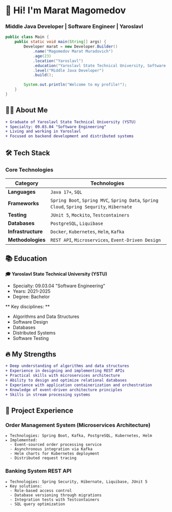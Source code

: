 # 👋 Hi! I'm Marat Magomedov 
### Middle Java Developer | Software Engineer | Yaroslavl

```java
public class Main {
    public static void main(String[] args) {
        Developer marat = new Developer.Builder()
            .name("Magomedov Marat Muradovich")
            .age(23)
            .location("Yaroslavl")
            .education("Yaroslavl State Technical University, Software Engineering")
            .level("Middle Java Developer")
            .build();
        
        System.out.println("Welcome to my profile!");
    }
}
```
## 🧑‍💻 About Me
```diff
+ Graduate of Yaroslavl State Technical University (YSTU)
+ Specialty: 09.03.04 "Software Engineering"
+ Living and working in Yaroslavl
+ Focused on backend development and distributed systems
```
## 🛠️ Tech Stack
### Core Technologies
| Category       | Technologies                                                                                   |
|-----------------|-----------------------------------------------------------------------------------------------|
| **Languages**       | `Java 17+`, `SQL`                                                                          |
| **Frameworks**  | `Spring Boot`, `Spring MVC`, `Spring Data`, `Spring Cloud`, `Spring Sequrity`, `Hibernate`    |
| **Testing**| `JUnit 5`, `Mockito`, `Testcontainers`                                                             |
| **Databases** | `PostgreSQL`, `Liquibase`                                                                       |
| **Infrastructure**| `Docker`, `Kubernetes`, `Helm`, `Kafka`                                                     |
| **Methodologies** | `REST API`, `Microservices`, `Event-Driven Design`                                          |
## 📚 Education
**🎓 Yaroslavl State Technical University (YSTU)**  
- Specialty: 09.03.04 "Software Engineering" 
- Years: 2021-2025 
- Degree: Bachelor

** Key disciplines: **
- Algorithms and Data Structures
- Software Design
- Databases
- Distributed Systems
- Software Testing
## 🔥 My Strengths
```diff
+ Deep understanding of algorithms and data structures
+ Experience in designing and implementing REST APIs
+ Practical skills with microservices architecture
+ Ability to design and optimize relational databases
+ Experience with application containerization and orchestration
+ Knowledge of event-driven architecture principles
+ Skills in stream processing systems
```
## 🚀 Project Experience
### Order Management System (Microservices Architecture)
```plaintext
▸ Technologies: Spring Boot, Kafka, PostgreSQL, Kubernetes, Helm
▸ Implemented: 
  - Event-sourced order processing service
  - Asynchronous integration via Kafka
  - Helm charts for Kubernetes deployment
  - Distributed request tracing
```
### Banking System REST API
```plaintext
▸ Technologies: Spring Security, Hibernate, Liquibase, JUnit 5
▸ Key solutions:
  - Role-based access control
  - Database versioning through migrations
  - Integration tests with Testcontainers
  - SQL query optimization
```
